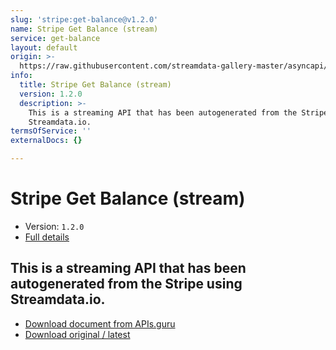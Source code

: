 ```yaml
---
slug: 'stripe:get-balance@v1.2.0'
name: Stripe Get Balance (stream)
service: get-balance
layout: default
origin: >-
  https://raw.githubusercontent.com/streamdata-gallery-master/asyncapi/master/_listings/stripe/stripe-get-balance-stream-async.md
info:
  title: Stripe Get Balance (stream)
  version: 1.2.0
  description: >-
    This is a streaming API that has been autogenerated from the Stripe using
    Streamdata.io.
termsOfService: ''
externalDocs: {}

---
```

# Stripe Get Balance (stream)

* Version: `1.2.0`
* [Full details](../html/stripe:get-balance@v1.2.0.html)




## This is a streaming API that has been autogenerated from the Stripe using Streamdata.io.



* [Download document from APIs.guru](https://raw.githubusercontent.com/APIs-guru/asyncapi-directory/master/docs/APIs/stripe%3Aget-balance%40v1.2.0.yaml)
* [Download original / latest](https://raw.githubusercontent.com/streamdata-gallery-master/asyncapi/master/_listings/stripe/stripe-get-balance-stream-async.md)

<script type="application/ld+json">
{
  "@context": "http://schema.org/",
  "@type": "WebAPI",
  "description": "This is a streaming API that has been autogenerated from the Stripe using Streamdata.io.",
  "documentation": "",

  "name": "Stripe Get Balance (stream)"
}
</script>
